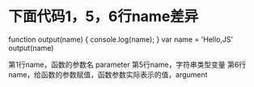 # 下面代码1，5，6行name差异
function output(name) {
	console.log(name);
}
var name = 'Hello,JS'
output(name)


第1行name，函数的参数名 parameter
第5行name，字符串类型变量
第6行name，给函数的参数赋值，函数参数实际表示的值，argument
